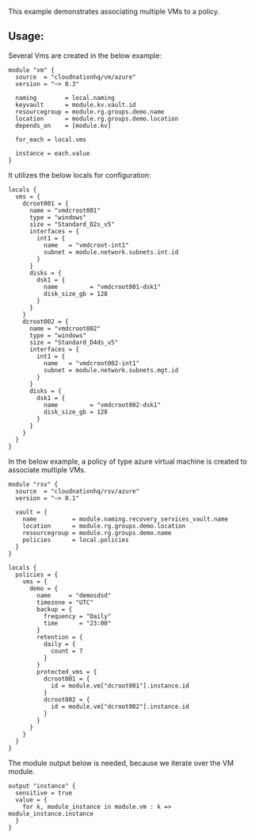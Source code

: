 This example demonstrates associating multiple VMs to a policy.

## Usage:

Several Vms are created in the below example:

```hcl
module "vm" {
  source  = "cloudnationhq/vm/azure"
  version = "~> 0.3"

  naming        = local.naming
  keyvault      = module.kv.vault.id
  resourcegroup = module.rg.groups.demo.name
  location      = module.rg.groups.demo.location
  depends_on    = [module.kv]

  for_each = local.vms

  instance = each.value
}
```

It utilizes the below locals for configuration:

```hcl
locals {
  vms = {
    dcroot001 = {
      name = "vmdcroot001"
      type = "windows"
      size = "Standard_D2s_v5"
      interfaces = {
        int1 = {
          name   = "vmdcroot-int1"
          subnet = module.network.subnets.int.id
        }
      }
      disks = {
        dsk1 = {
          name         = "vmdcroot001-dsk1"
          disk_size_gb = 128
        }
      }
    }
    dcroot002 = {
      name = "vmdcroot002"
      type = "windows"
      size = "Standard_D4ds_v5"
      interfaces = {
        int1 = {
          name   = "vmdcroot002-int1"
          subnet = module.network.subnets.mgt.id
        }
      }
      disks = {
        dsk1 = {
          name         = "vmdcroot002-dsk1"
          disk_size_gb = 128
        }
      }
    }
  }
}
```

In the below example, a policy of type azure virtual machine is created to associate multiple VMs.

```hcl
module "rsv" {
  source  = "cloudnationhq/rsv/azure"
  version = "~> 0.1"

  vault = {
    name          = module.naming.recovery_services_vault.name
    location      = module.rg.groups.demo.location
    resourcegroup = module.rg.groups.demo.name
    policies      = local.policies
  }
}
```

```hcl
locals {
  policies = {
    vms = {
      demo = {
        name     = "demosdsd"
        timezone = "UTC"
        backup = {
          frequency = "Daily"
          time      = "23:00"
        }
        retention = {
          daily = {
            count = 7
          }
        }
        protected_vms = {
          dcroot001 = {
            id = module.vm["dcroot001"].instance.id
          }
          dcroot002 = {
            id = module.vm["dcroot002"].instance.id
          }
        }
      }
    }
  }
}
```

The module output below is needed, because we iterate over the VM module.

```hcl
output "instance" {
  sensitive = true
  value = {
    for k, module_instance in module.vm : k => module_instance.instance
  }
}
```
